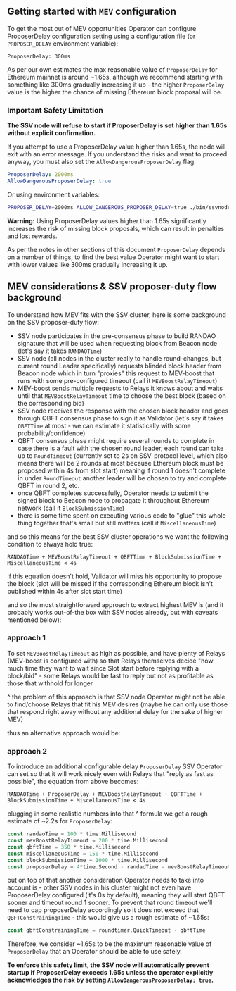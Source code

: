 ## Getting started with `MEV` configuration

To get the most out of MEV opportunities Operator can configure ProposerDelay configuration setting using a configuration
file (or `PROPOSER_DELAY` environment variable):
```
ProposerDelay: 300ms
```

As per our own estimates the max reasonable value of `ProposerDelay` for Ethereum mainnet is around ~1.65s, 
although we recommend starting with something like 300ms gradually increasing it up - the higher 
`ProposerDelay` value is the higher the chance of missing Ethereum block proposal will be.

### Important Safety Limitation

**The SSV node will refuse to start if ProposerDelay is set higher than 1.65s without explicit confirmation.**

If you attempt to use a ProposerDelay value higher than 1.65s, the node will exit with an error message. 
If you understand the risks and want to proceed anyway, you must also set the `AllowDangerousProposerDelay` flag:

```yaml
ProposerDelay: 2000ms
AllowDangerousProposerDelay: true
```

Or using environment variables:
```bash
PROPOSER_DELAY=2000ms ALLOW_DANGEROUS_PROPOSER_DELAY=true ./bin/ssvnode start-node
```

**Warning:** Using ProposerDelay values higher than 1.65s significantly increases the risk of missing block proposals, 
which can result in penalties and lost rewards.

As per the notes in other sections of this document `ProposerDelay` depends on a number of things, to find
the best value Operator might want to start with lower values like 300ms gradually increasing it up.

## MEV considerations & SSV proposer-duty flow background

To understand how MEV fits with the SSV cluster, here is some background on the SSV proposer-duty flow:
- SSV node participates in the pre-consensus phase to build RANDAO signature that will be used when 
  requesting block from Beacon node (let's say it takes `RANDAOTime`)
- SSV node (all nodes in the cluster really to handle round-changes, but current round Leader 
  specifically) requests blinded block header from Beacon node which in turn "proxies" this request 
  to MEV-boost that runs with some pre-configured timeout (call it `MEVBoostRelayTimeout`)
- MEV-boost sends multiple requests to Relays it knows about and waits until that 
  `MEVBoostRelayTimeout` time to choose the best block (based on the corresponding bid)
- SSV node receives the response with the chosen block header and goes through QBFT consensus phase 
  to sign it as Validator (let's say it takes `QBFTTime` at most - we can estimate it 
  statistically with some probability/confidence)
- QBFT consensus phase might require several rounds to complete in case there is a fault with the
  chosen round leader, each round can take up to `RoundTimeout` (currently set to 2s on SSV-protocol 
  level, which also means there will be 2 rounds at most because Ethereum block must be proposed 
  within 4s from slot start) meaning if round 1 doesn't complete in under `RoundTimeout` another 
  leader will be chosen to try and complete QBFT in round 2, etc.
- once QBFT completes successfully, Operator needs to submit the signed block to Beacon node to 
  propagate it throughout Ethereum network (call it `BlockSubmissionTime`)
- there is some time spent on executing various code to "glue" this whole thing together 
  that's small but still matters (call it `MiscellaneousTime`)

and so this means for the best SSV cluster operations we want the following condition to always hold true:
```
RANDAOTime + MEVBoostRelayTimeout + QBFTTime + BlockSubmissionTime + MiscellaneousTime < 4s
```
if this equation doesn't hold, Validator will miss his opportunity to propose the block (slot will be 
missed if the corresponding Ethereum block isn't published within 4s after slot start time)

and so the most straightforward approach to extract highest MEV is (and it probably works out-of-the box 
with SSV nodes already, but with caveats mentioned below):

### approach 1

To set `MEVBoostRelayTimeout` as high as possible, and have plenty of Relays 
(MEV-boost is configured with) so that Relays themselves decide "how much time they want to wait 
since Slot start before replying with a block/bid" - some Relays would be fast to reply but not 
as profitable as those that withhold for longer

^ the problem of this approach is that SSV node Operator might not be able to find/choose Relays 
that fit his MEV desires (maybe he can only use those that respond right away without any additional 
delay for the sake of higher MEV)

thus an alternative approach would be:

### approach 2

To introduce an additional configurable delay `ProposerDelay` SSV Operator can set so 
that it will work nicely even with Relays that "reply as fast as possible", the equation from above
becomes:
```
RANDAOTime + ProposerDelay + MEVBoostRelayTimeout + QBFTTime + BlockSubmissionTime + MiscellaneousTime < 4s
```
plugging in some realistic numbers into that ^ formula we get a rough estimate of ~2.2s for `ProposerDelay`: 
```go
const randaoTime = 100 * time.Millisecond
const mevBoostRelayTimeout = 200 * time.Millisecond
const qbftTime = 350 * time.Millisecond
const miscellaneousTime = 150 * time.Millisecond
const blockSubmissionTime = 1000 * time.Millisecond
const proposerDelay = 4*time.Second - randaoTime - mevBoostRelayTimeout - qbftTime - blockSubmissionTime - miscellaneousTime
```
but on top of that another consideration Operator needs to take into account is - other SSV nodes in 
his cluster might not even have ProposerDelay configured (it's 0s by default), meaning they will start QBFT 
sooner and timeout round 1 sooner. To prevent that round timeout we'll need to cap proposerDelay accordingly 
so it does not exceed that `QBFTConstrainingTime` - this would give us a rough estimate of ~1.65s:
```go
const qbftConstrainingTime = roundtimer.QuickTimeout - qbftTime
```

Therefore, we consider ~1.65s to be the maximum reasonable value of `ProposerDelay` that an Operator should be able to use safely.

**To enforce this safety limit, the SSV node will automatically prevent startup if ProposerDelay exceeds 1.65s 
unless the operator explicitly acknowledges the risk by setting `AllowDangerousProposerDelay: true`.**
